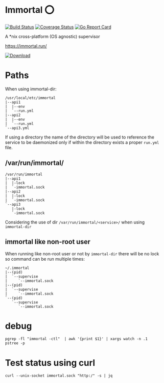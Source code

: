 # Immortal ⭕

[![Build Status](https://travis-ci.org/immortal/immortal.svg?branch=develop)](https://travis-ci.org/immortal/immortal)
[![Coverage Status](https://coveralls.io/repos/github/immortal/immortal/badge.svg?branch=develop)](https://coveralls.io/github/immortal/immortal?branch=develop)
[![Go Report Card](https://goreportcard.com/badge/github.com/immortal/immortal)](https://goreportcard.com/report/github.com/immortal/immortal)

A *nix cross-platform (OS agnostic) supervisor

https://immortal.run/

[ ![Download](https://api.bintray.com/packages/nbari/immortal/immortal/images/download.svg) ](https://bintray.com/nbari/immortal/immortal/_latestVersion)

# Paths

When using immortal-dir:

    /usr/local/etc/immortal
    |--api1
    |  |--env
    |  `--run.yml
    |--api2
    |  |--env
    |  `--run.yml
    `--api3.yml

If using a directory the name of the directory will be used to reference the
service to be daemonized only if within the directory exists a proper
`run.yml` file.

## /var/run/immortal/<name>

    /var/run/immortal
    |--api1
    |  |-lock
    |  `-immortal.sock
    |--api2
    |  |-lock
    |  `-immortal.sock
    `--api3
       |-lock
       `-immortal.sock

Considering the use of dir `/var/run/immortal/<service>/` when using `immortal-dir`

## immortal like non-root user

When running like non-root user or not by ``immortal-dir`` there will be no lock
so command can be run multiple times:

    ~/.immortal
    |--(pid)
    |  `--supervise
    |     `--immortal.sock
    |--(pid)
    |  `--supervise
    |     `--immortal.sock
    `--(pid)
       `--supervise
          `--immortal.sock


# debug

    pgrep -fl "immortal -ctl"  | awk '{print $1}' | xargs watch -n .1 pstree -p

# Test status using curl

    curl --unix-socket immortal.sock "http:/" -s | jq
